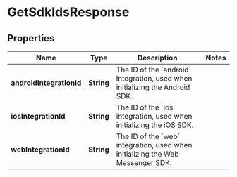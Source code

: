 
# GetSdkIdsResponse

## Properties
Name | Type | Description | Notes
------------ | ------------- | ------------- | -------------
**androidIntegrationId** | **String** | The ID of the &#x60;android&#x60; integration, used when initializing the Android SDK. | 
**iosIntegrationId** | **String** | The ID of the &#x60;ios&#x60; integration, used when initializing the iOS SDK. | 
**webIntegrationId** | **String** | The ID of the &#x60;web&#x60; integration, used when initializing the Web Messenger SDK. | 



